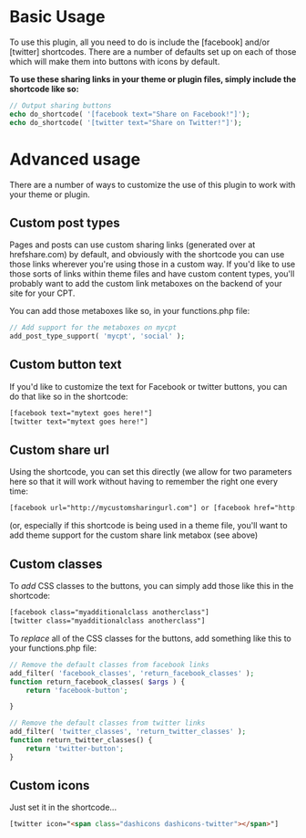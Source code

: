 # Basic Usage

To use this plugin, all you need to do is include the [facebook] and/or [twitter] shortcodes. There are a number of defaults set up on each of those which will make them into buttons with icons by default.

**To use these sharing links in your theme or plugin files, simply include the shortcode like so:**

```php
// Output sharing buttons
echo do_shortcode( '[facebook text="Share on Facebook!"]');
echo do_shortcode( '[twitter text="Share on Twitter!"]');
```

# Advanced usage

There are a number of ways to customize the use of this plugin to work with your theme or plugin.

## Custom post types

Pages and posts can use custom sharing links (generated over at hrefshare.com) by default, and obviously with the shortcode you can use those links wherever you're using those in a custom way. If you'd like to use those sorts of links within theme files and have custom content types, you'll probably want to add the custom link metaboxes on the backend of your site for your CPT.

You can add those metaboxes like so, in your functions.php file:

```php
// Add support for the metaboxes on mycpt
add_post_type_support( 'mycpt', 'social' );
```

## Custom button text

If you'd like to customize the text for Facebook or twitter buttons, you can do that like so in the shortcode:

```html
[facebook text="mytext goes here!"]
[twitter text="mytext goes here!"]
```

## Custom share url

Using the shortcode, you can set this directly (we allow for two parameters here so that it will work without having to remember the right one every time:

```html
[facebook url="http://mycustomsharingurl.com"] or [facebook href="http://mycustomsharingurl.com"]
```
(or, especially if this shortcode is being used in a theme file, you'll want to add theme support for the custom share link metabox (see above)

## Custom classes

To *add* CSS classes to the buttons, you can simply add those like this in the shortcode:

```html
[facebook class="myadditionalclass anotherclass"]
[twitter class="myadditionalclass anotherclass"]
```

To *replace* all of the CSS classes for the buttons, add something like this to your functions.php file:

```php
// Remove the default classes from facebook links
add_filter( 'facebook_classes', 'return_facebook_classes' );
function return_facebook_classes( $args ) {
    return 'facebook-button';

}

// Remove the default classes from twitter links
add_filter( 'twitter_classes', 'return_twitter_classes' );
function return_twitter_classes() {
	return 'twitter-button';
}
```

## Custom icons

Just set it in the shortcode...

```html
[twitter icon="<span class="dashicons dashicons-twitter"></span>"]
```
